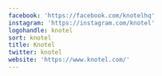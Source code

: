 ```yaml
---
facebook: 'https://facebook.com/knotelhq'
instagram: 'https://instagram.com/knotel'
logohandle: knotel
sort: knotel
title: Knotel
twitter: knotel
website: 'https://www.knotel.com/'
---
```

